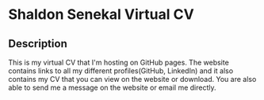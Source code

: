 # Shaldon Senekal Virtual CV

## Description
This is my virtual CV that I'm hosting on GitHub pages. The website contains links to all my different profiles(GitHub, LinkedIn) and it also contains my CV that you can view  on the website or download. You are also able to send me a message on the website or email me directly.

